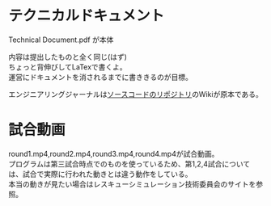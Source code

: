 # テクニカルドキュメント

Technical Document.pdf が本体

内容は提出したものと全く同じ(はず)  
ちょっと背伸びしてLaTexで書くよ。  
運営にドキュメントを消されるまでに書ききるのが目標。

エンジニアリングジャーナルは[ソースコードのリポジトリ](https://github.com/KOMBU-Batake/Kombu-Batake)のWikiが原本である。

# 試合動画
round1.mp4,round2.mp4,round3.mp4,round4.mp4が試合動画。  
プログラムは第三試合時点でのものを使っているため、第1,2,4試合については、試合で実際に行われた動きとは違う動作をしている。  
本当の動きが見たい場合はレスキューシミュレーション技術委員会のサイトを参照。